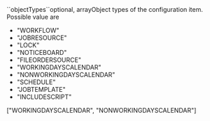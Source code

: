 <tr><td>``objectTypes``</td><td>optional, array</td><td>Object types of the configuration item. Possible value are 
<ul><li>"WORKFLOW"</li>
    <li>"JOBRESOURCE"</li>
    <li>"LOCK"</li>
    <li>"NOTICEBOARD"</li>
    <li>"FILEORDERSOURCE"</li>
    <li>"WORKINGDAYSCALENDAR"</li>
    <li>"NONWORKINGDAYSCALENDAR"</li>
    <li>"SCHEDULE"</li>
    <li>"JOBTEMPLATE"</li>
    <li>"INCLUDESCRIPT"</li>
    </ul>
</td><td>["WORKINGDAYSCALENDAR", "NONWORKINGDAYSCALENDAR"]</td><td></td></tr>
